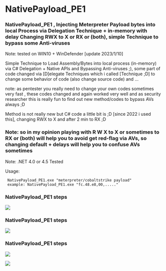 # NativePayload_PE1
### NativePayload_PE1 , Injecting Meterpreter Payload bytes into local Process via Delegation Technique + in-memory with delay Changing RWX to X or RX or (both), simple Technique to bypass some Anti-viruses

Note: tested on WIN10 + WinDefender [update 2023/1/10]

Simple Technique to Load Assembly/Bytes into local process (in-memory) via C# Delegation + Native APIs and Bypassing Anti-viruses ;), some part of code changed via [D]elegate Techniques which i called [Technique ;D] to change some behavior of code (also change source code) and ... 

note: as pentester you really need to change your own codes sometimes very fast , these codes changed and again worked very well and as security researcher this is really fun to find out new method/codes to bypass AVs always ;D

Method is not really new but C# code a little bit is ;D [since 2022 i used this], changing RWX to X and after 2 min to RX ;D 

### Note: so in my opinion playing with R W X to X or sometimes to RX or (both) will help you to avoid get red-flag via AVs, so changing default + delays will help you to confuse AVs sometimes

Note: .NET 4.0 or 4.5 Tested

Usage: 
    
     NativePayload_PE1.exe "meterpreter/cobaltstrike payload"
     example: NativePayload_PE1.exe "fc.48.e8,00,....."
     
     
     
### NativePayload_PE1 steps
   ![](https://github.com/DamonMohammadbagher/NativePayload_PE1/blob/main/pic/_x1.png)
   
### NativePayload_PE1 steps
   ![](https://github.com/DamonMohammadbagher/NativePayload_PE1/blob/main/pic/_x2.png)
   
### NativePayload_PE1 steps
   ![](https://github.com/DamonMohammadbagher/NativePayload_PE1/blob/main/pic/_x3.png)
   
<p><a href="https://hits.seeyoufarm.com"><img src="https://hits.seeyoufarm.com/api/count/incr/badge.svg?url=https://github.com/DamonMohammadbagher/NativePayload_PE1/"/></a></p>
